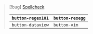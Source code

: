 > [!bug] [Spellcheck](https://www.duden.de/rechtschreibpruefung-online)
>
> |`button-regex101`| `button-rexegg` |
> | --- | --- |
> | `button-dataview` | `button-vim` |